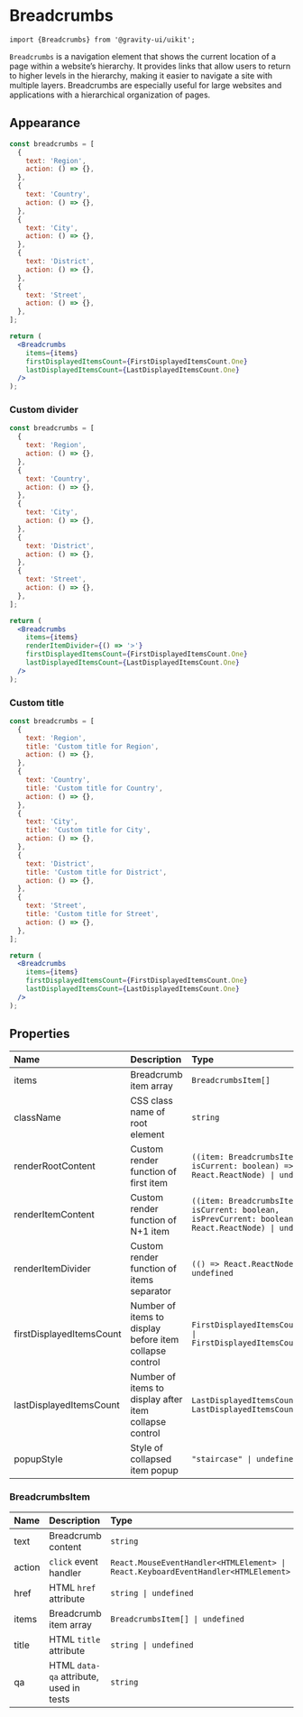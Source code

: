 <!--GITHUB_BLOCK-->

# Breadcrumbs

<!--/GITHUB_BLOCK-->

```tsx
import {Breadcrumbs} from '@gravity-ui/uikit';
```

`Breadcrumbs` is a navigation element that shows the current location of a page within a website’s hierarchy. It provides links that allow users to return to higher levels in the hierarchy, making it easier to navigate a site with multiple layers. Breadcrumbs are especially useful for large websites and applications with a hierarchical organization of pages.

## Appearance

<!--LANDING_BLOCK

<ExampleBlock
    code={`
<Breadcrumbs
    items={[
        {
            text: 'Region',
            action: () => {},
        },
        {
            text: 'Country',
            action: () => {},
        },
        {
            text: 'City',
            action: () => {},
        },
        {
            text: 'District',
            action: () => {},
        },
        {
            text: 'Street',
            action: () => {},
        },
    ]}
    firstDisplayedItemsCount={FirstDisplayedItemsCount.One}
    lastDisplayedItemsCount={LastDisplayedItemsCount.One}
/>
`}
>
    <UIKit.Breadcrumbs
        items={[
            {
                text: 'Region',
                action: () => {},
            },
            {
                text: 'Country',
                action: () => {},
            },
            {
                text: 'City',
                action: () => {},
            },
            {
                text: 'District',
                action: () => {},
            },
            {
                text: 'Street',
                action: () => {},
            },
        ]}
        firstDisplayedItemsCount={1}
        lastDisplayedItemsCount={1}
    />
</ExampleBlock>

LANDING_BLOCK-->

<!--GITHUB_BLOCK-->

```jsx
const breadcrumbs = [
  {
    text: 'Region',
    action: () => {},
  },
  {
    text: 'Country',
    action: () => {},
  },
  {
    text: 'City',
    action: () => {},
  },
  {
    text: 'District',
    action: () => {},
  },
  {
    text: 'Street',
    action: () => {},
  },
];

return (
  <Breadcrumbs
    items={items}
    firstDisplayedItemsCount={FirstDisplayedItemsCount.One}
    lastDisplayedItemsCount={LastDisplayedItemsCount.One}
  />
);
```

<!--/GITHUB_BLOCK-->

### Custom divider

<!--LANDING_BLOCK

<ExampleBlock
    code={`
<Breadcrumbs
    items={[
        {
            text: 'Region',
            action: () => {},
        },
        {
            text: 'Country',
            action: () => {},
        },
        {
            text: 'City',
            action: () => {},
        },
        {
            text: 'District',
            action: () => {},
        },
        {
            text: 'Street',
            action: () => {},
        },
    ]}
    renderItemDivider={() => '>'}
    firstDisplayedItemsCount={FirstDisplayedItemsCount.One}
    lastDisplayedItemsCount={LastDisplayedItemsCount.One}
/>
`}
>
    <UIKit.Breadcrumbs
        items={[
            {
                text: 'Region',
                action: () => {},
            },
            {
                text: 'Country',
                action: () => {},
            },
            {
                text: 'City',
                action: () => {},
            },
            {
                text: 'District',
                action: () => {},
            },
            {
                text: 'Street',
                action: () => {},
            },
        ]}
        renderItemDivider={() => '>'}
        firstDisplayedItemsCount={1}
        lastDisplayedItemsCount={1}
    />
</ExampleBlock>

LANDING_BLOCK-->

<!--GITHUB_BLOCK-->

```jsx
const breadcrumbs = [
  {
    text: 'Region',
    action: () => {},
  },
  {
    text: 'Country',
    action: () => {},
  },
  {
    text: 'City',
    action: () => {},
  },
  {
    text: 'District',
    action: () => {},
  },
  {
    text: 'Street',
    action: () => {},
  },
];

return (
  <Breadcrumbs
    items={items}
    renderItemDivider={() => '>'}
    firstDisplayedItemsCount={FirstDisplayedItemsCount.One}
    lastDisplayedItemsCount={LastDisplayedItemsCount.One}
  />
);
```

<!--/GITHUB_BLOCK-->

### Custom title

<!--LANDING_BLOCK

<ExampleBlock
    code={`
<Breadcrumbs
    items={[
        {
            text: 'Region',
            title: 'Custom title for Region',
            action: () => {},
        },
        {
            text: 'Country',
            title: 'Custom title for Country',
            action: () => {},
        },
        {
            text: 'City',
            title: 'Custom title for City',
            action: () => {},
        },
        {
            text: 'District',
            title: 'Custom title for District',
            action: () => {},
        },
        {
            text: 'Street',
            title: 'Custom title for Street',
            action: () => {},
        },
    ]}
    firstDisplayedItemsCount={FirstDisplayedItemsCount.One}
    lastDisplayedItemsCount={LastDisplayedItemsCount.One}
/>
`}
>
    <UIKit.Breadcrumbs
        items={[
            {
                text: 'Region',
                title: 'Custom title for Region',
                action: () => {},
            },
            {
                text: 'Country',
                title: 'Custom title for Country',
                action: () => {},
            },
            {
                text: 'City',
                title: 'Custom title for City',
                action: () => {},
            },
            {
                text: 'District',
                title: 'Custom title for District',
                action: () => {},
            },
            {
                text: 'Street',
                title: 'Custom title for Street',
                action: () => {},
            },
        ]}
        firstDisplayedItemsCount={1}
        lastDisplayedItemsCount={1}
    />
</ExampleBlock>

LANDING_BLOCK-->

<!--GITHUB_BLOCK-->

```jsx
const breadcrumbs = [
  {
    text: 'Region',
    title: 'Custom title for Region',
    action: () => {},
  },
  {
    text: 'Country',
    title: 'Custom title for Country',
    action: () => {},
  },
  {
    text: 'City',
    title: 'Custom title for City',
    action: () => {},
  },
  {
    text: 'District',
    title: 'Custom title for District',
    action: () => {},
  },
  {
    text: 'Street',
    title: 'Custom title for Street',
    action: () => {},
  },
];

return (
  <Breadcrumbs
    items={items}
    firstDisplayedItemsCount={FirstDisplayedItemsCount.One}
    lastDisplayedItemsCount={LastDisplayedItemsCount.One}
  />
);
```

<!--/GITHUB_BLOCK-->

## Properties

| Name                     | Description                                             | Type                                                                                                    | Default |
| :----------------------- | :------------------------------------------------------ | :------------------------------------------------------------------------------------------------------ | :------ |
| items                    | Breadcrumb item array                                   | `BreadcrumbsItem[]`                                                                                     |         |
| className                | CSS class name of root element                          | `string`                                                                                                |         |
| renderRootContent        | Custom render function of first item                    | `((item: BreadcrumbsItem, isCurrent: boolean) => React.ReactNode) \| undefined`                         |         |
| renderItemContent        | Custom render function of N+1 item                      | `((item: BreadcrumbsItem, isCurrent: boolean, isPrevCurrent: boolean) => React.ReactNode) \| undefined` |         |
| renderItemDivider        | Custom render function of items separator               | `(() => React.ReactNode) \| undefined`                                                                  |         |
| firstDisplayedItemsCount | Number of items to display before item collapse control | `FirstDisplayedItemsCount.Zero \| FirstDisplayedItemsCount.One`                                         |         |
| lastDisplayedItemsCount  | Number of items to display after item collapse control  | `LastDisplayedItemsCount.One \| LastDisplayedItemsCount.Two`                                            |         |
| popupStyle               | Style of collapsed item popup                           | `"staircase" \| undefined`                                                                              |         |

### BreadcrumbsItem

| Name   | Description                             | Type                                                                              | Default |
| :----- | :-------------------------------------- | :-------------------------------------------------------------------------------- | :------ |
| text   | Breadcrumb content                      | `string`                                                                          |         |
| action | `click` event handler                   | `React.MouseEventHandler<HTMLElement> \| React.KeyboardEventHandler<HTMLElement>` |         |
| href   | HTML `href` attribute                   | `string \| undefined`                                                             |         |
| items  | Breadcrumb item array                   | `BreadcrumbsItem[] \| undefined`                                                  |         |
| title  | HTML `title` attribute                  | `string \| undefined`                                                             |         |
| qa     | HTML `data-qa` attribute, used in tests | `string`                                                                          |         |
